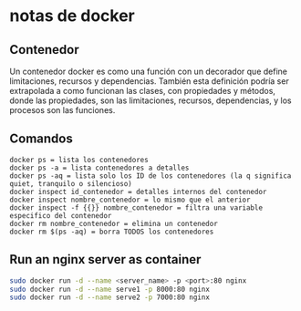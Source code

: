 # notas de docker

## Contenedor

Un contenedor docker es como una función con un decorador que define limitaciones, recursos y dependencias. También esta definición podría ser extrapolada a como funcionan las clases, con propiedades y métodos, donde las propiedades, son las limitaciones, recursos, dependencias, y los procesos son las funciones.

## Comandos

```
docker ps = lista los contenedores
docker ps -a = lista contenedores a detalles
docker ps -aq = lista solo los ID de los contenedores (la q significa quiet, tranquilo o silencioso)
docker inspect id_contenedor = detalles internos del contenedor
docker inspect nombre_contenedor = lo mismo que el anterior
docker inspect -f {{}} nombre_contenedor = filtra una variable especifico del contenedor
docker rm nombre_contenedor = elimina un contenedor
docker rm $(ps -aq) = borra TODOS los contenedores
```

## Run an nginx server as container

```bash
sudo docker run -d --name <server_name> -p <port>:80 nginx
sudo docker run -d --name serve1 -p 8000:80 nginx
sudo docker run -d --name serve2 -p 7000:80 nginx
```